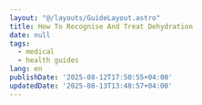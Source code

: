 ```yaml
---
layout: "@/layouts/GuideLayout.astro"
title: How To Recognise And Treat Dehydration
date: null
tags:
  - medical
  - health guides
lang: en
publishDate: '2025-08-12T17:50:55+04:00'
updatedDate: '2025-08-13T13:48:57+04:00'
---
```



